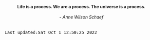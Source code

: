 
<div align="center"><b><span>Life is a process. We are a process. The universe is a process.</span></b><br><br><i> - Anne Wilson Schaef</i></div>
<br><br><kbd>Last updated:Sat Oct  1 12:50:25 2022</kbd>